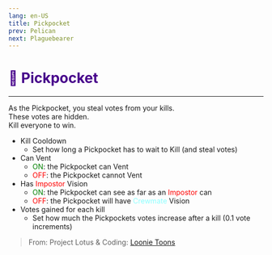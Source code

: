 ```yaml
---
lang: en-US
title: Pickpocket
prev: Pelican
next: Plaguebearer
---
```


# <font color="#47008b">👤 <b>Pickpocket</b></font> <Badge text="Killing" type="tip" vertical="middle"/>
---

As the Pickpocket, you steal votes from your kills.<br>
These votes are hidden.<br>
Kill everyone to win.
* Kill Cooldown
  * Set how long a Pickpocket has to wait to Kill (and steal votes)
* Can Vent
  * <font color=green>ON</font>: the Pickpocket can Vent
  * <font color=red>OFF</font>: the Pickpocket cannot Vent
* Has <font color=red>Impostor</font> Vision
  * <font color=green>ON</font>: the Pickpocket can see as far as an <font color=red>Impostor</font> can
  * <font color=red>OFF</font>: the Pickpocket will have <font color=#8cffff>Crewmate</font> Vision
* Votes gained for each kill
  * Set how much the Pickpockets votes increase after a kill (0.1 vote increments)

> From: Project Lotus & Coding: [Loonie Toons](https://github.com/Loonie-Toons)